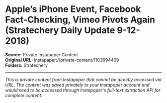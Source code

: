 # Apple’s iPhone Event, Facebook Fact-Checking, Vimeo Pivots Again (Stratechery Daily Update 9-12-2018)

**Source:** Private Instapaper Content  
**Original URL:** instapaper://private-content/1103694409  
**Folders:** Stratechery  

---

*This is private content from Instapaper that cannot be directly accessed via URL. The content was saved privately to your Instapaper account and would need to be accessed through Instapaper's full-text extraction API for complete content.*